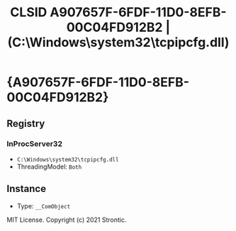 ﻿---
title: "CLSID A907657F-6FDF-11D0-8EFB-00C04FD912B2 | (C:\\Windows\\system32\\tcpipcfg.dll)"
excerpt: What is COM-Object CLSID A907657F-6FDF-11D0-8EFB-00C04FD912B2?
---

# {A907657F-6FDF-11D0-8EFB-00C04FD912B2}


## Registry


### InProcServer32

* `C:\Windows\system32\tcpipcfg.dll`
* ThreadingModel: `Both`

## Instance

* Type: `__ComObject`

MIT License. Copyright (c) 2021 Strontic.


